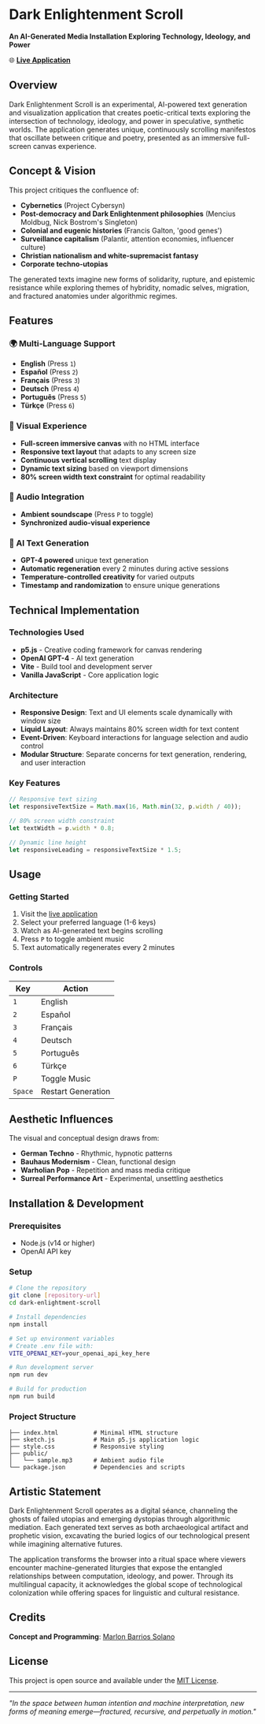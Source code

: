 # Dark Enlightenment Scroll

**An AI-Generated Media Installation Exploring Technology, Ideology, and Power**

🌐 **[Live Application](https://dark-enlightenment.vercel.app/)**

## Overview

Dark Enlightenment Scroll is an experimental, AI-powered text generation and visualization application that creates poetic-critical texts exploring the intersection of technology, ideology, and power in speculative, synthetic worlds. The application generates unique, continuously scrolling manifestos that oscillate between critique and poetry, presented as an immersive full-screen canvas experience.

## Concept & Vision

This project critiques the confluence of:
- **Cybernetics** (Project Cybersyn)
- **Post-democracy and Dark Enlightenment philosophies** (Mencius Moldbug, Nick Bostrom's Singleton)
- **Colonial and eugenic histories** (Francis Galton, 'good genes')
- **Surveillance capitalism** (Palantir, attention economies, influencer culture)
- **Christian nationalism and white-supremacist fantasy**
- **Corporate techno-utopias**

The generated texts imagine new forms of solidarity, rupture, and epistemic resistance while exploring themes of hybridity, nomadic selves, migration, and fractured anatomies under algorithmic regimes.

## Features

### 🌍 Multi-Language Support
- **English** (Press `1`)
- **Español** (Press `2`) 
- **Français** (Press `3`)
- **Deutsch** (Press `4`)
- **Português** (Press `5`)
- **Türkçe** (Press `6`)

### 🎨 Visual Experience
- **Full-screen immersive canvas** with no HTML interface
- **Responsive text layout** that adapts to any screen size
- **Continuous vertical scrolling** text display
- **Dynamic text sizing** based on viewport dimensions
- **80% screen width text constraint** for optimal readability

### 🎵 Audio Integration
- **Ambient soundscape** (Press `P` to toggle)
- **Synchronized audio-visual experience**

### 🤖 AI Text Generation
- **GPT-4 powered** unique text generation
- **Automatic regeneration** every 2 minutes during active sessions
- **Temperature-controlled creativity** for varied outputs
- **Timestamp and randomization** to ensure unique generations

## Technical Implementation

### Technologies Used
- **p5.js** - Creative coding framework for canvas rendering
- **OpenAI GPT-4** - AI text generation
- **Vite** - Build tool and development server
- **Vanilla JavaScript** - Core application logic

### Architecture
- **Responsive Design**: Text and UI elements scale dynamically with window size
- **Liquid Layout**: Always maintains 80% screen width for text content
- **Event-Driven**: Keyboard interactions for language selection and audio control
- **Modular Structure**: Separate concerns for text generation, rendering, and user interaction

### Key Features
```javascript
// Responsive text sizing
let responsiveTextSize = Math.max(16, Math.min(32, p.width / 40));

// 80% screen width constraint
let textWidth = p.width * 0.8;

// Dynamic line height
let responsiveLeading = responsiveTextSize * 1.5;
```

## Usage

### Getting Started
1. Visit the [live application](https://dark-enlightenment.vercel.app/)
2. Select your preferred language (1-6 keys)
3. Watch as AI-generated text begins scrolling
4. Press `P` to toggle ambient music
5. Text automatically regenerates every 2 minutes

### Controls
| Key | Action |
|-----|--------|
| `1` | English |
| `2` | Español |
| `3` | Français |
| `4` | Deutsch |
| `5` | Português |
| `6` | Türkçe |
| `P` | Toggle Music |
| `Space` | Restart Generation |

## Aesthetic Influences

The visual and conceptual design draws from:
- **German Techno** - Rhythmic, hypnotic patterns
- **Bauhaus Modernism** - Clean, functional design
- **Warholian Pop** - Repetition and mass media critique
- **Surreal Performance Art** - Experimental, unsettling aesthetics

## Installation & Development

### Prerequisites
- Node.js (v14 or higher)
- OpenAI API key

### Setup
```bash
# Clone the repository
git clone [repository-url]
cd dark-enlightment-scroll

# Install dependencies
npm install

# Set up environment variables
# Create .env file with:
VITE_OPENAI_KEY=your_openai_api_key_here

# Run development server
npm run dev

# Build for production
npm run build
```

### Project Structure
```
├── index.html          # Minimal HTML structure
├── sketch.js           # Main p5.js application logic
├── style.css           # Responsive styling
├── public/
│   └── sample.mp3      # Ambient audio file
└── package.json        # Dependencies and scripts
```

## Artistic Statement

Dark Enlightenment Scroll operates as a digital séance, channeling the ghosts of failed utopias and emerging dystopias through algorithmic mediation. Each generated text serves as both archaeological artifact and prophetic vision, excavating the buried logics of our technological present while imagining alternative futures.

The application transforms the browser into a ritual space where viewers encounter machine-generated liturgies that expose the entangled relationships between computation, ideology, and power. Through its multilingual capacity, it acknowledges the global scope of technological colonization while offering spaces for linguistic and cultural resistance.

## Credits

**Concept and Programming**: [Marlon Barrios Solano](https://linktr.ee/marlonbarriososolano)

## License

This project is open source and available under the [MIT License](LICENSE).

---

*"In the space between human intention and machine interpretation, new forms of meaning emerge—fractured, recursive, and perpetually in motion."*